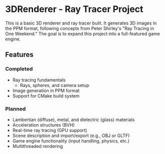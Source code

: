 # 3DRenderer - Ray Tracer Project

This is a basic 3D renderer and ray tracer built. 
It generates 3D images in the PPM format, following concepts from Peter Shirley's "Ray Tracing in One Weekend." 
The goal is to expand this project into a full-featured game engine.

## Features

### Completed
- Ray tracing fundamentals
  - Rays, spheres, and camera setup
- Image generation in PPM format
- Support for CMake build system

### Planned
- Lambertian (diffuse), metal, and dielectric (glass) materials
- Acceleration structures (BVH)
- Real-time ray tracing (GPU support)
- Scene description and import/export (e.g., OBJ or GLTF)
- Game engine functionality (input handling, physics, etc.)
- Multithreaded rendering 
